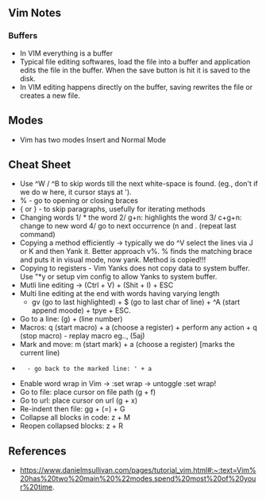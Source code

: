 ## Vim Notes


### Buffers
- In VIM everything is a buffer
- Typical file editing softwares, load the file into a buffer and application edits the file in the buffer. When the save button is hit it is saved to the disk.
- In VIM editing happens directly on the buffer, saving rewrites the file or creates a new file.

## Modes
- Vim has two modes Insert and Normal Mode

## Cheat Sheet

- Use ^W / ^B to skip words till the next white-space is found. (eg., don't if we do w here, it cursor stays at ').
- % - go to opening or closing braces
- { or } - to skip paragraphs, usefully for iterating methods
- Changing words
    1/ * the word
    2/ g+n: highlights the word
    3/ c+g+n: change to new word
    4/ go to next occurrence (n and . (repeat last command)
- Copying a method efficiently -> typically we do ^V select the lines via J or K and then Yank it. Better approach v%. % finds the matching brace and puts it in visual mode, now yank. Method is copied!!!
- Copying to registers - Vim Yanks does not copy data to system buffer. Use "*y or setup vim config to allow Yanks to system buffer.
- Mutli line editing -> (Ctrl + V) + (Shit + I) + ESC
- Multi line editing at the end with words having varying length
    - gv (go to last highlighted) + $ (go to last char of line) + ^A (start append moode) + tpye + ESC.
- Go to a line: (g) + (line number)
- Macros: q (start macro) + a (choose a register) + perform any action + q (stop macro)
        - replay macro eg.., (5aj)
- Mark and move: m (start mark) + a (choose a register) [marks the current line)
-       - go back to the marked line: ' + a
- Enable word wrap in Vim -> :set wrap -> untoggle :set wrap!
- Go to file: place cursor on file path (g + f)
- Go to url: place cursor on url (g + x)
- Re-indent then file: gg + (=) + G
- Collapse all blocks in code: z + M
- Reopen collapsed blocks: z + R

## References
- https://www.danielmsullivan.com/pages/tutorial_vim.html#:~:text=Vim%20has%20two%20main%20%22modes,spend%20most%20of%20your%20time.

